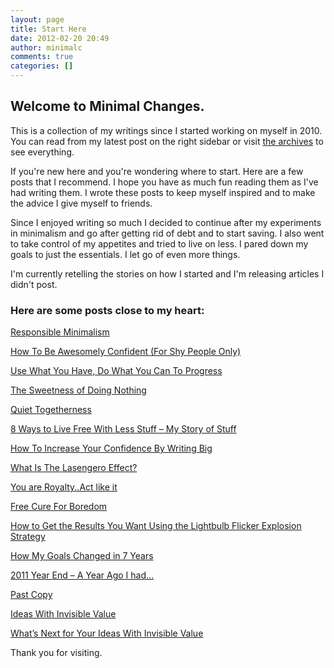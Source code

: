 ```yaml
---
layout: page
title: Start Here
date: 2012-02-20 20:49
author: minimalc
comments: true
categories: []
---
```

<h2>Welcome to Minimal Changes.</h2>
This is a collection of my writings since I started working on myself in 2010. You can read from my latest post on the right sidebar or visit <a href="http://minimalchanges.com">the archives</a> to see everything.

If you're new here and you're wondering where to start. Here are a few posts that I recommend. I hope you have as much fun reading them as I've had writing them. I wrote these posts to keep myself inspired and to make the advice I give myself to friends.

Since I enjoyed writing so much I decided to continue after my experiments in minimalism and go after getting rid of debt and to start saving. I also went to take control of my appetites and tried to live on less. I pared down my goals to just the essentials. I let go of even more things.

I'm currently retelling the stories on how I started and I'm releasing articles I didn't post.
<h3>Here are some posts close to my heart:</h3>
<a title="Responsible Minimalism" href="http://minimalchanges.com/responsible-minimalism/">Responsible Minimalism</a>

<a title="How To Be Awesomely Confident (For Shy People Only)" href="http://minimalchanges.com/how-to-be-awesomely-confident-for-shy-people-only/">How To Be Awesomely Confident (For Shy People Only)</a>

<a title="Use What You Have, Do What You Can To Progress" href="http://minimalchanges.com/use-what-you-have-do-what-you-can-to-progress/">Use What You Have, Do What You Can To Progress</a>

<a title="The Sweetness of Doing Nothing" href="http://minimalchanges.com/the-sweetness-of-doing-nothing/">The Sweetness of Doing Nothing</a>

<a title="Quiet Togetherness" href="http://minimalchanges.com/quiet-togetherness/">Quiet Togetherness</a>

<a title="8 Ways to Live Free With Less Stuff – My Story of Stuff" href="http://minimalchanges.com/8-ways-to-live-free-with-less-stuff-my-story-of-stuff/">8 Ways to Live Free With Less Stuff – My Story of Stuff</a>

<a title="How To Increase Your Confidence By Writing Big" href="http://minimalchanges.com/how-to-increase-your-confidence-by-writing-big/">How To Increase Your Confidence By Writing Big</a>

<a title="What Is The Lasengero Effect?" href="http://minimalchanges.com/what-is-the-lasengero-effect/">What Is The Lasengero Effect?</a>

<a title="You are Royalty..Act like it" href="http://minimalchanges.com/you-are-royalty-act-like-it/">You are Royalty..Act like it</a>

<a title="Free Cure For Boredom" href="http://minimalchanges.com/free-cure-for-boredom/">Free Cure For Boredom</a>

<a title="How to Get the Results You Want Using the Lightbulb Flicker Explosion Strategy" href="http://minimalchanges.com/how-to-get-the-results-you-want-using-the-lightbulb-flicker-explosion-strategy/">How to Get the Results You Want Using the Lightbulb Flicker Explosion Strategy</a>

<a title="How My Goals Changed in 7 Years" href="http://minimalchanges.com/how-my-goals-changed-in-7-years/">How My Goals Changed in 7 Years</a>

<a title="2011 Year End – A Year Ago I had…" href="http://minimalchanges.com/2011-year-end-a-year-ago-i-had/">2011 Year End – A Year Ago I had…</a>

<a title="Past Copy" href="http://minimalchanges.com/past-copy/">Past Copy</a>

<a title="Ideas With Invisible Value" href="http://minimalchanges.com/ideas-with-invisible-value/">Ideas With Invisible Value</a>

<a title="What’s Next for Your Ideas With Invisible Value" href="http://minimalchanges.com/whats-next-for-your-ideas-with-invisible-value/">What’s Next for Your Ideas With Invisible Value</a>

Thank you for visiting.

